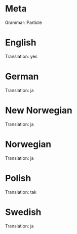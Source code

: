 Meta
====

Grammar: Particle



English
=======

Translation: yes



German
======

Translation: ja



New Norwegian
=============

Translation: ja



Norwegian
=========

Translation: ja



Polish
======

Translation: tak



Swedish
=======

Translation: ja
